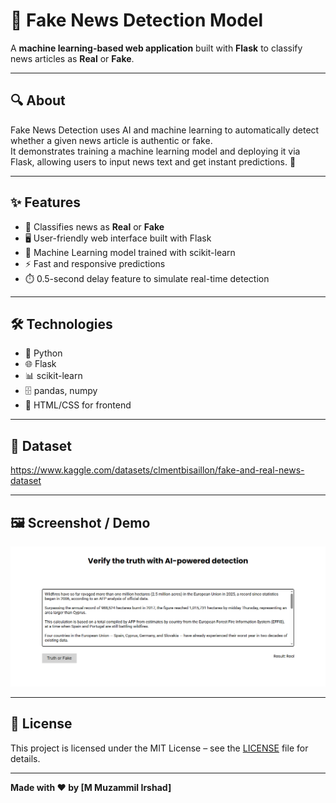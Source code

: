 # 📰 Fake News Detection Model

A **machine learning-based web application** built with **Flask** to classify news articles as **Real** or **Fake**.


---


## 🔍 About

Fake News Detection uses AI and machine learning to automatically detect whether a given news article is authentic or fake.  
It demonstrates training a machine learning model and deploying it via Flask, allowing users to input news text and get instant predictions. 🚀

---

## ✨ Features

- 📰 Classifies news as **Real** or **Fake**  
- 🖥️ User-friendly web interface built with Flask  
- 🤖 Machine Learning model trained with scikit-learn  
- ⚡ Fast and responsive predictions  
- ⏱️ 0.5-second delay feature to simulate real-time detection  

---

## 🛠️ Technologies

- 🐍 Python  
- 🌐 Flask  
- 📊 scikit-learn  
- 🗄️ pandas, numpy  
- 🎨 HTML/CSS for frontend  

---

## 💾 Dataset

https://www.kaggle.com/datasets/clmentbisaillon/fake-and-real-news-dataset

---

## 🖼️ Screenshot / Demo

![Screenshot](screenshot.png)  

---

## 📄 License

This project is licensed under the MIT License – see the [LICENSE](LICENSE) file for details.

---

**Made with ❤️ by [M Muzammil Irshad]**
